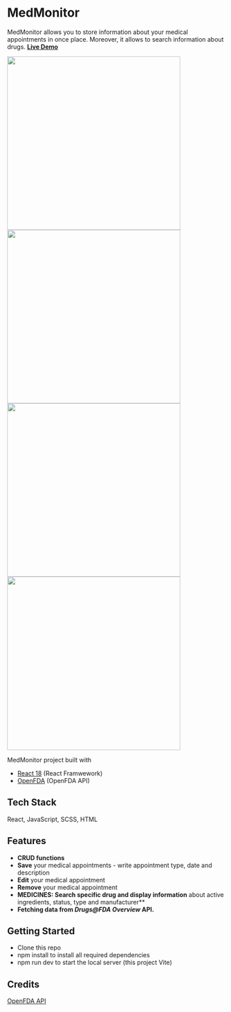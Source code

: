 # MedMonitor 
MedMonitor allows you to store information about your medical appointments in once place. Moreover, it allows to search information about drugs. **[Live Demo](https://fascinating-cheesecake-1b8359.netlify.app)**

<img src="https://user-images.githubusercontent.com/106275517/231874019-c0862a6d-dfb1-49a1-aef2-a6defaacaedf.jpg" width="400"> <img src="https://user-images.githubusercontent.com/106275517/231874024-466c4a08-5398-4521-afae-3f8e69da9d4e.jpg" width="400"> <img src="https://user-images.githubusercontent.com/106275517/231874022-e28e331f-cc10-4dbc-ae26-ac366da8ea11.jpg" width="400"> <img src="https://user-images.githubusercontent.com/106275517/231874023-754fb76e-4aa5-44e5-8be5-af0a42284852.jpg" width="400">

MedMonitor project built with 
* [React 18](https://react.dev/blog/2022/03/29/react-v18) (React Framwework)
* [OpenFDA](https://open.fda.gov/apis/drug/drugsfda/) (OpenFDA API)


## Tech Stack

React, JavaScript, SCSS, HTML

## Features

- **CRUD functions**
- **Save** your medical appointments - write appointment type, date and description
- **Edit** your medical appointment
- **Remove** your medical appointment
- **MEDICINES: Search specific drug and display information** about active ingredients, status, type and manufacturer**
- **Fetching data from *Drugs@FDA Overview* API.** 

## Getting Started

* Clone this repo
* npm install to install all required dependencies
* npm run dev to start the local server (this project Vite)

## Credits

[OpenFDA API](https://open.fda.gov/apis/drug/drugsfda/)

